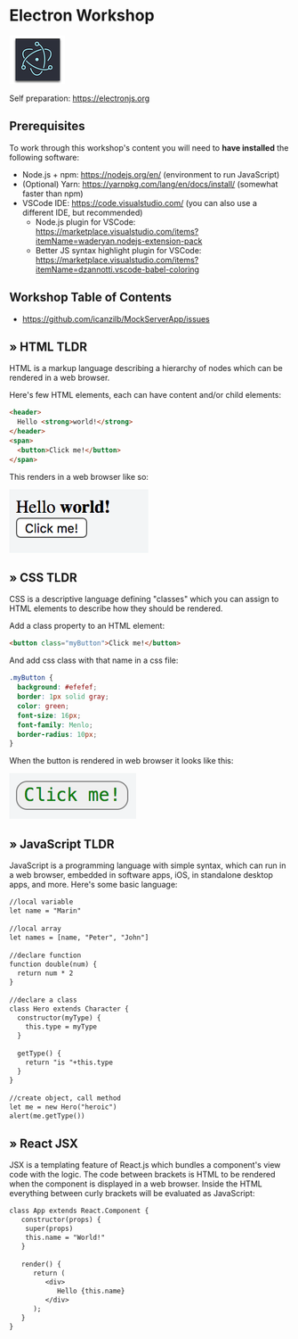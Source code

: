 # Electron Workshop

![](assets/electron.png)

Self preparation: https://electronjs.org

## Prerequisites

To work through this workshop's content you will need to **have installed** the following software:

* Node.js + npm: https://nodejs.org/en/ (environment to run JavaScript)
* (Optional) Yarn: https://yarnpkg.com/lang/en/docs/install/ (somewhat faster than npm)
* VSCode IDE: https://code.visualstudio.com/ (you can also use a different IDE, but recommended)
    * Node.js plugin for VSCode: https://marketplace.visualstudio.com/items?itemName=waderyan.nodejs-extension-pack
    * Better JS syntax highlight plugin for VSCode: https://marketplace.visualstudio.com/items?itemName=dzannotti.vscode-babel-coloring

## Workshop Table of Contents

 * https://github.com/icanzilb/MockServerApp/issues

## &raquo; HTML TLDR

HTML is a markup language describing a hierarchy of nodes which can be rendered in a web browser.

Here's few HTML elements, each can have content and/or child elements:

```html
<header>
  Hello <strong>world!</strong>
</header>
<span>
  <button>Click me!</button>
</span>
```

This renders in a web browser like so:

![](assets/html.png)

## &raquo; CSS TLDR

CSS is a descriptive language defining "classes" which you can assign to HTML elements to describe how they should be rendered.

Add a class property to an HTML element:

```html
<button class="myButton">Click me!</button>
```

And add css class with that name in a css file:

```css
.myButton {
  background: #efefef;
  border: 1px solid gray;
  color: green;
  font-size: 16px;
  font-family: Menlo;
  border-radius: 10px;
}
```

When the button is rendered in web browser it looks like this:

![](assets/css.png)

## &raquo; JavaScript TLDR

JavaScript is a programming language with simple syntax, which can run in a web browser, embedded in software apps, iOS, in standalone desktop apps, and more. Here's some basic language:

```JS
//local variable
let name = "Marin"

//local array
let names = [name, "Peter", "John"]

//declare function
function double(num) {
  return num * 2
}

//declare a class
class Hero extends Character {
  constructor(myType) {
    this.type = myType
  }
  
  getType() {
    return "is "+this.type
  }
}

//create object, call method
let me = new Hero("heroic")
alert(me.getType())
```

## &raquo; React JSX

JSX is a templating feature of React.js which bundles a component's view code with the logic. The code between brackets is HTML to be rendered when the component is displayed in a web browser. Inside the HTML everything between curly brackets will be evaluated as JavaScript:

```JS
class App extends React.Component {
   constructor(props) {
    super(props)
    this.name = "World!"
   }
  
   render() {
      return (
         <div>
            Hello {this.name}
         </div>
      );
   }
}
```


